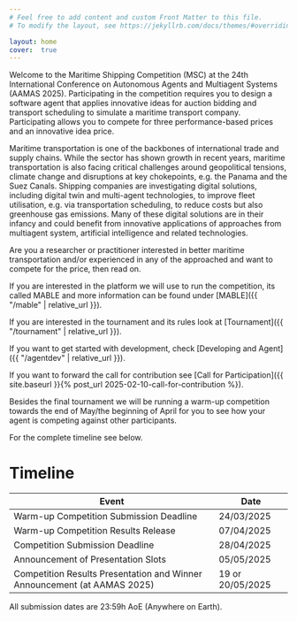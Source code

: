 ```yaml
---
# Feel free to add content and custom Front Matter to this file.
# To modify the layout, see https://jekyllrb.com/docs/themes/#overriding-theme-defaults

layout: home
cover:  true
---
```


<style>
  .highlight-box {
      background: #fffbcc;
      border-left: 4px solid #ffcc00;
      padding: 8px;
      margin: 10px 0;
  }
</style>

<!--
{: .highlight-box}
**Important:** This is a draft website and not an active competition.
-->

Welcome to the Maritime Shipping Competition (MSC) at the 24th International Conference on Autonomous Agents and Multiagent Systems (AAMAS 2025).
Participating in the competition requires you to design a software agent that applies innovative ideas for auction bidding and transport scheduling to simulate a maritime transport company.
Participating allows you to compete for three performance-based prices and an innovative idea price.

Maritime transportation is one of the backbones of international trade and supply chains.
While the sector has shown growth in recent years, maritime transportation is also facing critical challenges around geopolitical tensions, climate change and disruptions at key chokepoints, e.g. the Panama and the Suez Canals.
Shipping companies are investigating digital solutions, including digital twin and multi-agent technologies, to improve fleet utilisation, e.g. via transportation scheduling, to reduce costs but also greenhouse gas emissions.
Many of these digital solutions are in their infancy and could benefit from innovative applications of approaches from multiagent system, artificial intelligence and related technologies.

Are you a researcher or practitioner interested in better maritime transportation and/or experienced in any of the approached and want to compete for the price, then read on.

If you are interested in the platform we will use to run the competition, its called MABLE and more information can be found under [MABLE]({{ "/mable" | relative_url }}).

If you are interested in the tournament and its rules look at [Tournament]({{ "/tournament" | relative_url }}).

If you want to get started with development, check [Developing and Agent]({{ "/agentdev" | relative_url }}).

If you want to forward the call for contribution see [Call for Participation]({{ site.baseurl }}{% post_url 2025-02-10-call-for-contribution %}).

Besides the final tournament we will be running a warm-up competition towards the end of May/the beginning of April for you to see how your agent is competing against other participants.

For the complete timeline see below.

# Timeline

| Event									 | Date	 |
| ------------------------------------------------------------------------------ | ---------------- |
| Warm-up Competition Submission Deadline					 | 24/03/2025       |
| Warm-up Competition Results Release						 | 07/04/2025       |
| Competition Submission Deadline						 | 28/04/2025	    |
| Announcement of Presentation Slots						 | 05/05/2025 	    |
| Competition Results Presentation and Winner Announcement (at AAMAS 2025)	 | 19 or 20/05/2025 |

All submission dates are 23:59h AoE (Anywhere on Earth).

